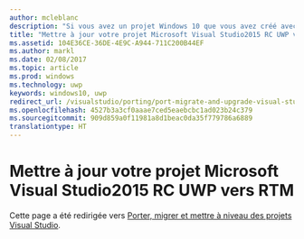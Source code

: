 ```yaml
---
author: mcleblanc
description: "Si vous avez un projet Windows 10 que vous avez créé avec Microsoft Visual Studio 2015 RC, vous disposez de deux options en matière de mise à jour des fichiers du projet vers le format approprié pour Visual Studio 2015 RTM."
title: "Mettre à jour votre projet Microsoft Visual Studio2015 RC UWP vers RTM"
ms.assetid: 104E36CE-36DE-4E9C-A944-711C200B44EF
ms.author: markl
ms.date: 02/08/2017
ms.topic: article
ms.prod: windows
ms.technology: uwp
keywords: windows10, uwp
redirect_url: /visualstudio/porting/port-migrate-and-upgrade-visual-studio-projects
ms.openlocfilehash: 4527b3a3cf0aaae7ced5eaebcbc1ad023b24c379
ms.sourcegitcommit: 909d859a0f11981a8d1beac0da35f779786a6889
translationtype: HT
---
```

# <a name="update-your-uwp-microsoft-visual-studio-2015-rc-project-to-rtm"></a>Mettre à jour votre projet Microsoft Visual Studio2015 RC UWP vers RTM

Cette page a été redirigée vers [Porter, migrer et mettre à niveau des projets Visual Studio](https://docs.microsoft.com/visualstudio/porting/port-migrate-and-upgrade-visual-studio-projects).
